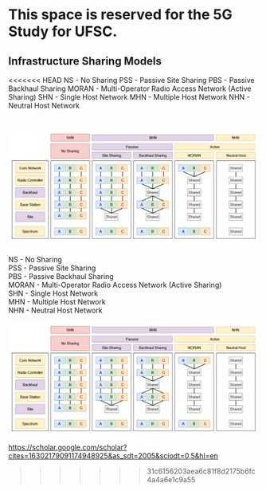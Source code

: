 # This space is reserved for the 5G Study for UFSC.

## Infrastructure Sharing Models 

<<<<<<< HEAD
NS - No Sharing
PSS - Passive Site Sharing
PBS - Passive Backhaul Sharing
MORAN - Multi-Operator Radio Access Network (Active Sharing)
SHN - Single Host Network
MHN - Multiple Host Network
NHN - Neutral Host Network

![Share Types](images/shareTypes.png)
=======
NS - No Sharing<br />
PSS - Passive Site Sharing<br />
PBS - Passive Backhaul Sharing<br />
MORAN - Multi-Operator Radio Access Network (Active Sharing)<br />
SHN - Single Host Network<br />
MHN - Multiple Host Network<br />
NHN - Neutral Host Network<br />

![Share Types](images/shareTypes.png)

https://scholar.google.com/scholar?cites=16302179091174948925&as_sdt=2005&sciodt=0,5&hl=en
>>>>>>> 31c6156203aea6c81f8d2175b6fc4a4a6e1c9a55
